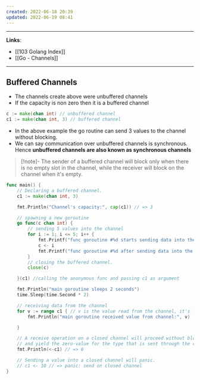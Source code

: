 ```yaml
---
created: 2022-06-18 20:39
updated: 2022-06-19 08:41
---
```

---
**Links**: 

- [[103 Golang Index]]
- [[Go - Channels]]

---
## Buffered Channels
- The channels create above were unbuffered channels
- If the capacity is non zero then it is a buffered channel
```go
c := make(chan int) // unbuffered channel
c1 := make(chan int, 3) // buffered channel
```
- In the above example the go routine can send 3 values to the channel without blocking.
- We can say communication over unbuffered channels is synchronous. Hence **unbuffered channels are also known as synchronous channels**

> [!note]- The sender of a buffered channel will block only when there is no empty slot in the channel, while the receiver will block on the channel when it's empty.

```go
func main() {
	// Declaring a buffered channel.
	c1 := make(chan int, 3)

	fmt.Println("Channel's capacity:", cap(c1)) // => 3

	// spawning a new goroutine
	go func(c chan int) {
		// sending 5 values into the channel
		for i := 1; i <= 5; i++ {
			fmt.Printf("func goroutine #%d starts sending data into the channel\n", i)
			c <- i
			fmt.Printf("func goroutine #%d after sending data into the channel\n", i)
		}
		// closing the buffered channel.
		close(c)

	}(c1) //calling the anonymous func and passing c1 as argument

	fmt.Println("main goroutine sleeps 2 seconds")
	time.Sleep(time.Second * 2)

	// receiving data from the channel
	for v := range c1 { // v is the value read from the channel, it's like using v := <- c2
		fmt.Println("main goroutine received value from channel:", v)

	}

	// A receive operation on a closed channel will proceed without blocking
	// and yield the zero-value for the type that is sent through the channel.
	fmt.Println(<-c1) // => 0

	// Sending a value into a closed channel will panic.
	// c1 <- 10 // => panic: send on closed channel
}
```
